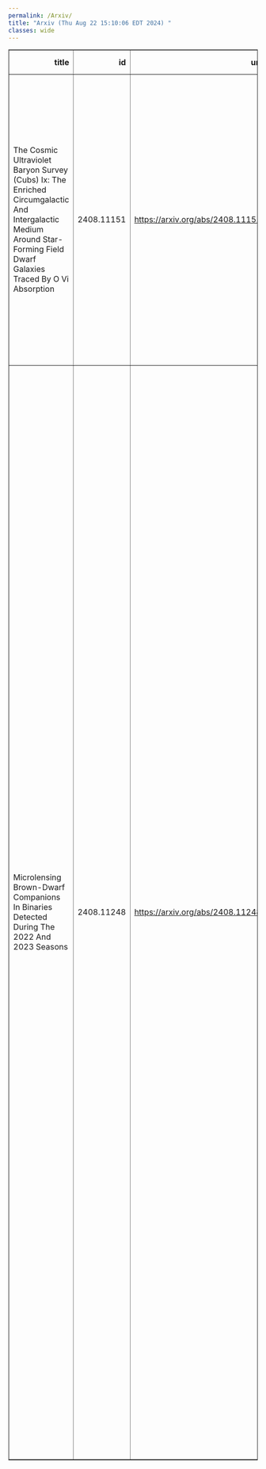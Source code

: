 ```yaml
---
permalink: /Arxiv/
title: "Arxiv (Thu Aug 22 15:10:06 EDT 2024) "
classes: wide
---
```

<table border="1" class="dataframe">
  <thead>
    <tr style="text-align: right;">
      <th>title</th>
      <th>id</th>
      <th>url</th>
      <th>authors</th>
      <th>Local Authors</th>
    </tr>
  </thead>
  <tbody>
    <tr>
      <td>The Cosmic Ultraviolet Baryon Survey (Cubs) Ix: The Enriched   Circumgalactic And Intergalactic Medium Around Star-Forming Field Dwarf   Galaxies Traced By O Vi Absorption</td>
      <td>2408.11151</td>
      <td><a href="https://arxiv.org/abs/2408.11151" target="_blank">https://arxiv.org/abs/2408.11151</a></td>
      <td>Nishant Mishra, Sean D. Johnson, Gwen C. Rudie, Hsiao-Wen Chen, Joop Schaye, Zhijie Qu, Fakhri S. Zahedy, Erin T. Boettcher, Sebastiano Cantalupo, Mandy C. Chen, Claude-André Faucher-Giguère, Jenny E. Greene, Jennifer I-Hsiu Li, N/A Zhuoqi, N/A Liu, Sebastian Lopez, Patrick Petitjean</td>
      <td>Sebastian Lopez</td>
    </tr>
    <tr>
      <td>Microlensing Brown-Dwarf Companions In Binaries Detected During The 2022   And 2023 Seasons</td>
      <td>2408.11248</td>
      <td><a href="https://arxiv.org/abs/2408.11248" target="_blank">https://arxiv.org/abs/2408.11248</a></td>
      <td>Cheongho Han, Ian A. Bond, Andrzej Udalski, Chung-Uk Lee, Andrew Gould, Michael D. Albrow, Sun-Ju Chung, Kyu-Ha Hwang, Youn Kil Jung, Yoon-Hyun Ryu, Yossi Shvartzvald, In-Gu Shin, Jennifer C. Yee, Hongjing Yang, Weicheng Zang, Sang-Mok Cha, Doeon Kim, Dong-Jin Kim, Seung-Lee Kim, Dong-Joo Lee, Yongseok Lee, Byeong-Gon Park, Richard W. Pogge, Fumio Abe, Ken Bando, Richard Barry, David P. Bennett, Aparna Bhattacharya, Hirosame Fujii, Akihiko Fukui, Ryusei Hamada, Shunya Hamada, Naoto Hamasaki, Yuki Hirao, Stela Ishitani Silva, Yoshitaka Itow, Rintaro Kirikawa, Naoki Koshimoto, Yutaka Matsubara, Shota Miyazaki, Yasushi Muraki, Tutumi Nagai, Kansuke Nunota, Greg Olmschenk, Clément Ranc, Nicholas J. Rattenbury, Yuki Satoh, Takahiro Sumi, Daisuke Suzuki, Mio Tomoyoshi, Paul J. Tristram, Aikaterini Vandorou, Hibiki Yama, Kansuke Yamashita, Przemek Mróz Michał K. Szymański, Jan Skowron, Radosław Poleski, Igor Soszyński, Paweł Pietrukowicz, Szymon Kozłowski, Krzysztof A. Rybicki, Patryk Iwanek, Krzysztof Ulaczyk, Marcin Wrona, Mariusz Gromadzki, Mateusz J. Mróz</td>
      <td>Andrew Gould, Richard Pogge</td>
    </tr>
  </tbody>
</table>